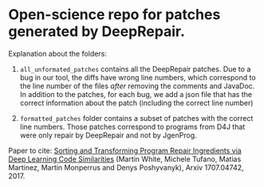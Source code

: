 # Open-science repo for patches generated by DeepRepair.

Explanation about  the folders:

1. `all_unformated_patches` contains all the DeepRepair patches. 
Due to a bug in our tool, the diffs have wrong line numbers, which correspond to the line number of the files *after* removing the comments and JavaDoc. 
In addition to the patches, for each bug, we add a json file that has the correct information about the patch (including the correct line number)

2. `formatted_patches` folder contains a subset of patches with the correct line numbers.
Those patches correspond to programs from D4J that were only repair by DeepRepair and not by JgenProg.

Paper to cite: [Sorting and Transforming Program Repair Ingredients via Deep Learning Code Similarities](https://arxiv.org/pdf/1707.04742.pdf) (Martin White, Michele Tufano, Matias Martinez, Martin Monperrus and Denys Poshyvanyk), Arxiv 1707.04742, 2017.




